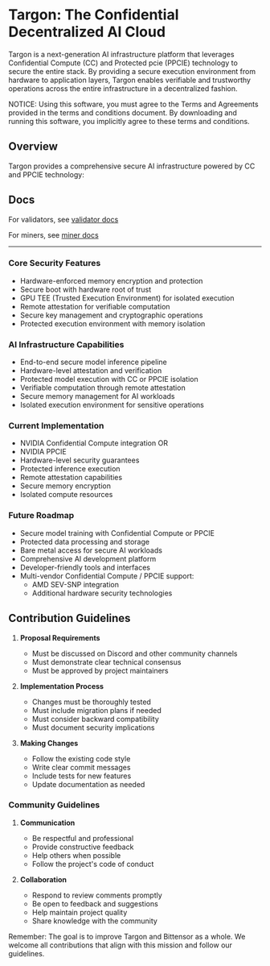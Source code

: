 # Targon: The Confidential Decentralized AI Cloud

Targon is a next-generation AI infrastructure platform that leverages
Confidential Compute (CC) and Protected pcie (PPCIE) technology to secure the
entire stack. By providing a secure execution environment from hardware to
application layers, Targon enables verifiable and trustworthy operations across
the entire infrastructure in a decentralized fashion.

NOTICE: Using this software, you must agree to the Terms and Agreements provided
in the terms and conditions document. By downloading and running this software,
you implicitly agree to these terms and conditions.

## Overview

Targon provides a comprehensive secure AI infrastructure powered by CC and PPCIE
technology:

## Docs

For validators, see [validator docs](/docs/validator.md)

For miners, see [miner docs](/docs/miner.md)

______________________________________________________________________

### Core Security Features

- Hardware-enforced memory encryption and protection
- Secure boot with hardware root of trust
- GPU TEE (Trusted Execution Environment) for isolated execution
- Remote attestation for verifiable computation
- Secure key management and cryptographic operations
- Protected execution environment with memory isolation

### AI Infrastructure Capabilities

- End-to-end secure model inference pipeline
- Hardware-level attestation and verification
- Protected model execution with CC or PPCIE isolation
- Verifiable computation through remote attestation
- Secure memory management for AI workloads
- Isolated execution environment for sensitive operations

### Current Implementation

- NVIDIA Confidential Compute integration OR
- NVIDIA PPCIE
- Hardware-level security guarantees
- Protected inference execution
- Remote attestation capabilities
- Secure memory encryption
- Isolated compute resources

### Future Roadmap

- Secure model training with Confidential Compute or PPCIE
- Protected data processing and storage
- Bare metal access for secure AI workloads
- Comprehensive AI development platform
- Developer-friendly tools and interfaces
- Multi-vendor Confidential Compute / PPCIE support:
  - AMD SEV-SNP integration
  - Additional hardware security technologies

## Contribution Guidelines

1. **Proposal Requirements**

   - Must be discussed on Discord and other community channels
   - Must demonstrate clear technical consensus
   - Must be approved by project maintainers

1. **Implementation Process**

   - Changes must be thoroughly tested
   - Must include migration plans if needed
   - Must consider backward compatibility
   - Must document security implications

1. **Making Changes**

   - Follow the existing code style
   - Write clear commit messages
   - Include tests for new features
   - Update documentation as needed

### Community Guidelines

1. **Communication**

   - Be respectful and professional
   - Provide constructive feedback
   - Help others when possible
   - Follow the project's code of conduct

1. **Collaboration**

   - Respond to review comments promptly
   - Be open to feedback and suggestions
   - Help maintain project quality
   - Share knowledge with the community

Remember: The goal is to improve Targon and Bittensor as a whole. We welcome all
contributions that align with this mission and follow our guidelines.
